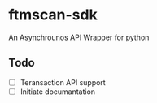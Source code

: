 # ftmscan-sdk
An Asynchrounos API Wrapper for python

## Todo
- [ ] Teransaction API support
- [ ] Initiate documantation
